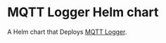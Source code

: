 # MQTT Logger Helm chart

A Helm chart that Deploys [MQTT Logger](https://github.com/maximemoreillon/mqtt_logger).
